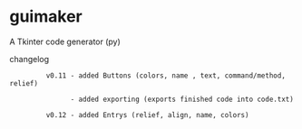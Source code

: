 # guimaker
A Tkinter code generator (py)

changelog

             v0.11 - added Buttons (colors, name , text, command/method, relief)

                   - added exporting (exports finished code into code.txt)

             v0.12 - added Entrys (relief, align, name, colors)
